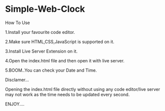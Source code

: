 # Simple-Web-Clock

How To Use

1.Install your favourite code editor.

2.Make sure HTML,CSS,JavaScript is supported on it.

3.Install Live Server Extension on it.

4.Open the index.html file and then open it with live server.

5.BOOM..You can check your Date and Time.

Disclamer...

Opening the index.html file directly without using any code editor/live server may not work as the time needs to be updated every second.

ENJOY....
